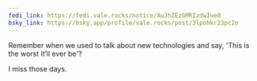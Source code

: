 ```yaml
---
fedi_link: https://fedi.vale.rocks/notice/AuJhZEzGMRIzdwIue0
bsky_link: https://bsky.app/profile/vale.rocks/post/3lpohkr23pc2o
---
```


Remember when we used to talk about new technologies and say, 'This is the worst it’ll ever be'?

I miss those days.
